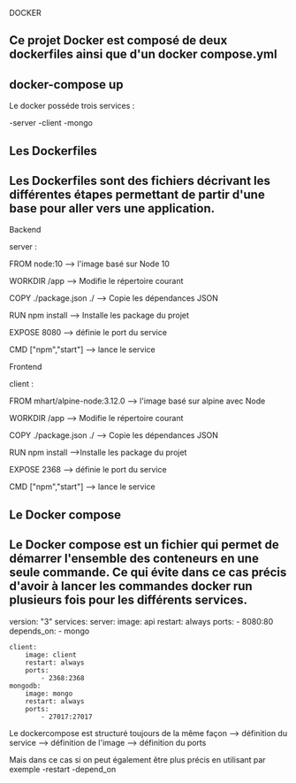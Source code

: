 DOCKER

Ce projet Docker est composé de deux dockerfiles ainsi que d'un docker compose.yml
----------------------------------
docker-compose up
----------------------------------
Le docker posséde trois services :

-server
-client
-mongo

Les Dockerfiles
---------------------------------
Les Dockerfiles sont des fichiers décrivant les différentes étapes permettant de partir d'une base pour aller vers une application.
---------------------------------
Backend

server :

FROM node:10       --> l'image basé sur Node 10

WORKDIR /app       --> Modifie le répertoire courant

COPY ./package.json ./  --> Copie les dépendances JSON

RUN npm install    --> Installe les package du projet

EXPOSE 8080             --> définie le port du service

CMD ["npm","start"]     --> lance le service

Frontend

client :

FROM mhart/alpine-node:3.12.0 --> l'image basé sur alpine avec Node

WORKDIR /app                  --> Modifie le répertoire courant

COPY ./package.json ./        --> Copie les dépendances JSON

RUN npm install               -->Installe les package du projet

EXPOSE 2368                   --> définie le port du service

CMD ["npm","start"]           --> lance le service

Le Docker compose
-------------------------------
Le Docker compose est un fichier qui permet de démarrer l'ensemble des conteneurs en une seule commande. Ce qui évite dans ce cas précis d'avoir à lancer les commandes docker run plusieurs fois pour les différents services.
-------------------------------
version: "3"
services:
    server:
        image: api
        restart: always
        ports: 
            - 8080:80
        depends_on: 
            - mongo
    
    client:
        image: client
        restart: always
        ports:
            - 2368:2368
    mongodb:
        image: mongo
        restart: always
        ports:
            - 27017:27017

Le dockercompose est structuré toujours de la même façon
--> définition du service
--> définition de l'image
--> définition du ports

Mais dans ce cas si on peut également être plus précis en utilisant par exemple
-restart
-depend_on
